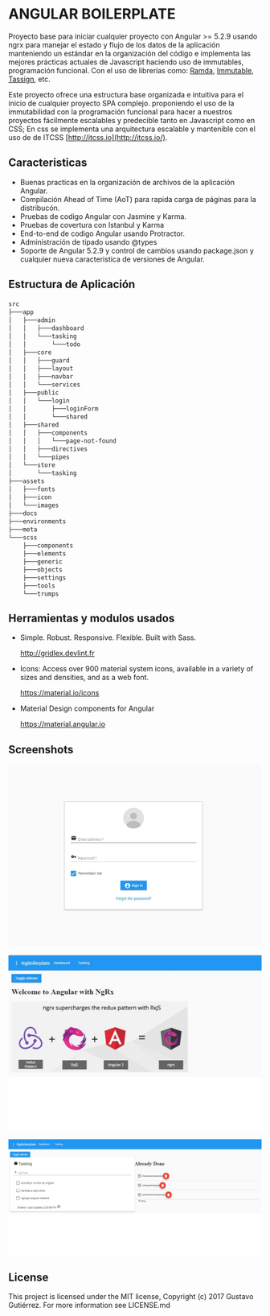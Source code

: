 # ANGULAR BOILERPLATE

Proyecto base para iniciar cualquier proyecto con Angular >= 5.2.9 usando ngrx para manejar el estado y flujo de los datos de la aplicación manteniendo un estándar en la organización del código e implementa las mejores prácticas actuales de Javascript haciendo uso de immutables, programación funcional.
Con el uso de librerías como: [Ramda](http://ramdajs.com), [Immutable](https://facebook.github.io/immutable-js/), [Tassign](https://www.npmjs.com/package/tassign), etc.

Este proyecto ofrece una estructura base organizada e intuitiva para el inicio de cualquier proyecto SPA complejo. proponiendo el uso de la immutabilidad con la programación funcional para hacer a nuestros proyectos fácilmente escalables y predecible tanto en Javascript como en CSS; En css se implementa una arquitectura escalable y mantenible con el uso de de ITCSS [http://itcss.io](http://itcss.io/).

## Caracteristicas

- Buenas practicas en la organización de archivos de la aplicación Angular.
- Compilación Ahead of Time (AoT) para rapida carga de páginas para la distribucón.
- Pruebas de codigo Angular con Jasmine y Karma.
- Pruebas de covertura con Istanbul y Karma
- End-to-end de codigo Angular usando Protractor.
- Administración de tipado usando @types
- Soporte de Angular 5.2.9 y control de cambios usando package.json y cualquier nueva caracteristica de versiones de Angular.

## Estructura de Aplicación

```
src
├───app
│   ├───admin
│   │   ├───dashboard
│   │   └───tasking
│   │       └───todo
│   ├───core
│   │   ├───guard
│   │   ├───layout
│   │   ├───navbar
│   │   └───services
│   ├───public
│   │   └───login
│   │       ├───loginForm
│   │       └───shared
│   ├───shared
│   │   ├───components
│   │   │   └───page-not-found
│   │   ├───directives
│   │   └───pipes
│   └───store
│       └───tasking
├───assets
│   ├───fonts
│   ├───icon
│   └───images
├───docs
├───environments
├───meta
└───scss
    ├───components
    ├───elements
    ├───generic
    ├───objects
    ├───settings
    ├───tools
    └───trumps
```

## Herramientas y modulos usados

- Simple. Robust. Responsive. Flexible. Built with Sass.

  http://gridlex.devlint.fr

- Icons: Access over 900 material system icons, available in a variety of sizes and densities, and as a web font.

  https://material.io/icons

- Material Design components for Angular

  https://material.angular.io

## Screenshots

![Login Form](/src/assets/images/example/login-form.jpg)

![Home admin page](/src/assets/images/example/home.jpg)

![Todo page](/src/assets/images/example/todo-interface.jpg)

## License

This project is licensed under the MIT license, Copyright (c) 2017 Gustavo Gutiérrez. For more information see LICENSE.md
